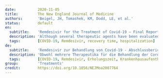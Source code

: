 ```yaml
---
date:          2020-11-05
title:         The New England Journal of Medicine
authors:       'Beigel, JH, Tomashek, KM, Dodd, LE, et al.'
status:        default
en:
  subtitle:    'Remdesivir for the Treatment of Covid-19 — Final Report'
  description: 'Although several therapeutic agents have been evaluated for the treatment of coronavirus disease 2019 (Covid-19), no antiviral agents have yet been shown to be efficacious. We conducted a double-blind, randomized, placebo-controlled trial of intravenous remdesivir in adults who were hospitalized with Covid-19 and had evidence of lower respiratory tract infection. Patients were randomly assigned to receive either remdesivir (200 mg loading dose on day 1, followed by 100 mg daily for up to 9 additional days) or placebo for up to 10 days. The primary outcome was the time to recovery, defined by either discharge from the hospital or hospitalization for infection-control purposes only. A total of 1062 patients underwent randomization (with 541 assigned to remdesivir and 521 to placebo). Those who received remdesivir had a median recovery time of 10 days, as compared with 15 days among those who received placebo. In an analysis that used a proportional-odds model with an eight-category ordinal scale, the patients who received remdesivir were found to be more likely than those who received placebo to have clinical improvement at day 15. The Kaplan–Meier estimates of mortality were 6.7% with remdesivir and 11.9% with placebo by day 15 and 11.4% with remdesivir and 15.2% with placebo by day 29. Serious adverse events were reported in 131 of the 532 patients who received remdesivir (24.6%) and in 163 of the 516 patients who received placebo (31.6%). Our data show that remdesivir was superior to placebo in shortening the time to recovery in adults who were hospitalized with Covid-19 and had evidence of lower respiratory tract infection.'
  tags:        [COVID-19, Remdesivir, recovery time, hospitalization]
de:
  subtitle:    'Remdesivir zur Behandlung von Covid-19 - Abschlussbericht'
  description: 'Obwohl mehrere Therapeutika für die Behandlung der Coronavirus-Krankheit 2019 (Covid-19) untersucht wurden, hat sich bisher kein antivirales Mittel als wirksam erwiesen. Wir haben eine doppelblinde, randomisierte, placebokontrollierte Studie mit intravenösem Remdesivir bei Erwachsenen durchgeführt, die mit Covid-19 ins Krankenhaus eingeliefert wurden und eine Infektion der unteren Atemwege aufwiesen. Die Patienten wurden nach dem Zufallsprinzip entweder Remdesivir (200 mg Ladedosis an Tag 1, gefolgt von 100 mg täglich für bis zu 9 weitere Tage) oder Placebo für bis zu 10 Tage zugewiesen. Der primäre Endpunkt war die Zeit bis zur Genesung, die entweder durch die Entlassung aus dem Krankenhaus oder durch einen Krankenhausaufenthalt nur zu Zwecken der Infektionsbekämpfung definiert wurde. Insgesamt wurden 1062 Patienten randomisiert (541 erhielten Remdesivir und 521 Placebo). Die Patienten, die Remdesivir erhielten, erholten sich im Median nach 10 Tagen, während es bei den Patienten, die Placebo erhielten, 15 Tage waren. In einer Analyse, bei der ein Proportional-Odds-Modell mit einer Ordinalskala mit acht Kategorien verwendet wurde, zeigte sich, dass bei den Patienten, die Remdesivir erhielten, die Wahrscheinlichkeit einer klinischen Verbesserung am Tag 15 höher war als bei den Patienten, die Placebo erhielten. Die Kaplan-Meier-Schätzungen der Sterblichkeit betrugen 6,7 % bei Remdesivir und 11,9 % bei Placebo bis zum Tag 15 und 11,4 % bei Remdesivir und 15,2 % bei Placebo bis zum Tag 29. Schwerwiegende unerwünschte Ereignisse wurden bei 131 der 532 Patienten, die Remdesivir erhielten (24,6 %), und bei 163 der 516 Patienten, die Placebo erhielten (31,6 %), gemeldet. Unsere Daten zeigen, dass Remdesivir bei Erwachsenen, die mit Covid-19 ins Krankenhaus eingeliefert wurden und Anzeichen einer Infektion der unteren Atemwege aufwiesen, die Zeit bis zur Genesung besser verkürzte als Placebo.' 
  tags:        [COVID-19, Remdesivir, Erholungszeit, Krankenhausaufenthalt]
group:         'Treatments'
credit:        https://doi.org/10.1056/NEJMoa2007764
---
```


